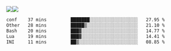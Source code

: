 <div style="display: flex; flex-direction: row;">
<img style="height: auto; width: auto;" class="img" src="https://raw.githubusercontent.com/blazepp/github-stats/master/generated/overview.svg#gh-dark-mode-only" />
<img style="height: auto; width: auto;" class="img" src="https://raw.githubusercontent.com/blazepp/github-stats/master/generated/languages.svg#gh-dark-mode-only" />
</div>

<div style="display: flex; flex-direction: row;">
<!--START_SECTION:waka-->

```txt
conf    37 mins         ███████░░░░░░░░░░░░░░░░░░   27.95 %
Other   28 mins         █████▒░░░░░░░░░░░░░░░░░░░   21.10 %
Bash    20 mins         ███▓░░░░░░░░░░░░░░░░░░░░░   14.77 %
Lua     19 mins         ███▓░░░░░░░░░░░░░░░░░░░░░   14.41 %
INI     11 mins         ██▒░░░░░░░░░░░░░░░░░░░░░░   08.85 %
```

<!--END_SECTION:waka-->
</div>
